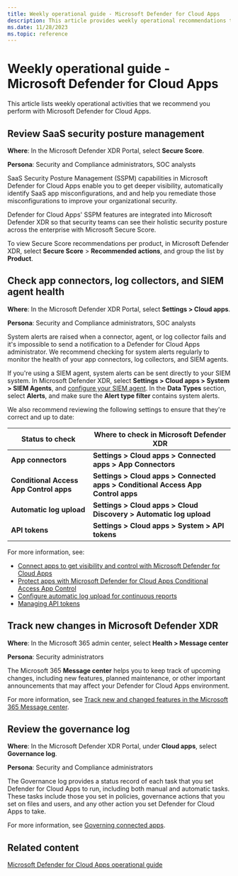 ```yaml
---
title: Weekly operational guide - Microsoft Defender for Cloud Apps
description: This article provides weekly operational recommendations to help security operations teams to plan and run security activities.
ms.date: 11/28/2023
ms.topic: reference
---
```


# Weekly operational guide - Microsoft Defender for Cloud Apps

This article lists weekly operational activities that we recommend you perform with Microsoft Defender for Cloud Apps.

## Review SaaS security posture management

**Where**: In the Microsoft Defender XDR Portal, select **Secure Score**.

**Persona**: Security and Compliance administrators, SOC analysts

SaaS Security Posture Management (SSPM) capabilities in Microsoft Defender for Cloud Apps enable you to get deeper visibility, automatically identify SaaS app misconfigurations, and and help you remediate those misconfigurations to improve your organizational security. 

Defender for Cloud Apps' SSPM features are integrated into Microsoft Defender XDR so that security teams can see their holistic security posture across the enterprise with Microsoft Secure Score.

To view Secure Score recommendations per product, in Microsoft Defender XDR, select **Secure Score** > **Recommended actions**, and group the list by **Product**.

## Check app connectors, log collectors, and SIEM agent health

<!--in the overview this is in daily?-->
**Where**: In the Microsoft Defender XDR Portal, select **Settings > Cloud apps**.

**Persona**: Security and Compliance administrators, SOC analysts

System alerts are raised when a connector, agent, or log collector fails and it's impossible to send a notification to a Defender for Cloud Apps administrator. We recommend checking for system alerts regularly to monitor the health of your app connectors, log collectors, and SIEM agents.

If you're using a SIEM agent, system alerts can be sent directly to your SIEM system. In Microsoft Defender XDR, select **Settings > Cloud apps > System > SIEM Agents**, and [configure your SIEM agent](../siem.md). In the **Data Types** section, select **Alerts**, and make sure the **Alert type filter** contains system alerts.

We also recommend reviewing the following settings to ensure that they're correct and up to date:

|Status to check  |Where to check in Microsoft Defender XDR  |
|---------|---------|
|**App connectors**     |  **Settings > Cloud apps > Connected apps > App Connectors**       |
|**Conditional Access App Control apps**     |  **Settings > Cloud apps > Connected apps > Conditional Access App Control apps**       |
|**Automatic log upload**     | **Settings > Cloud apps > Cloud Discovery > Automatic log upload**        |
|**API tokens**     |  **Settings > Cloud apps > System > API tokens**       |

For more information, see:

- [Connect apps to get visibility and control with Microsoft Defender for Cloud Apps](../enable-instant-visibility-protection-and-governance-actions-for-your-apps.md)
- [Protect apps with Microsoft Defender for Cloud Apps Conditional Access App Control](../proxy-intro-aad.md)
- [Configure automatic log upload for continuous reports](../discovery-docker.md)
- [Managing API tokens](../api-authentication.md)

## Track new changes in Microsoft Defender XDR

**Where**: In the Microsoft 365 admin center, select **Health > Message center**

**Persona**: Security administrators

The Microsoft 365 **Message center** helps you to keep track of upcoming changes, including new features, planned maintenance, or other important announcements that may affect your Defender for Cloud Apps environment.

For more information, see [Track new and changed features in the Microsoft 365 Message center](/microsoft-365/admin/manage/message-center).

## Review the governance log

**Where**: In the Microsoft Defender XDR Portal, under **Cloud apps**, select **Governance log**.

**Persona**: Security and Compliance administrators

The Governance log provides a status record of each task that you set Defender for Cloud Apps to run, including both manual and automatic tasks. These tasks include those you set in policies, governance actions that you set on files and users, and any other action you set Defender for Cloud Apps to take.

For more information, see [Governing connected apps](../governance-actions.md).

## Related content

[Microsoft Defender for Cloud Apps operational guide](mda-ops-guide.md)
